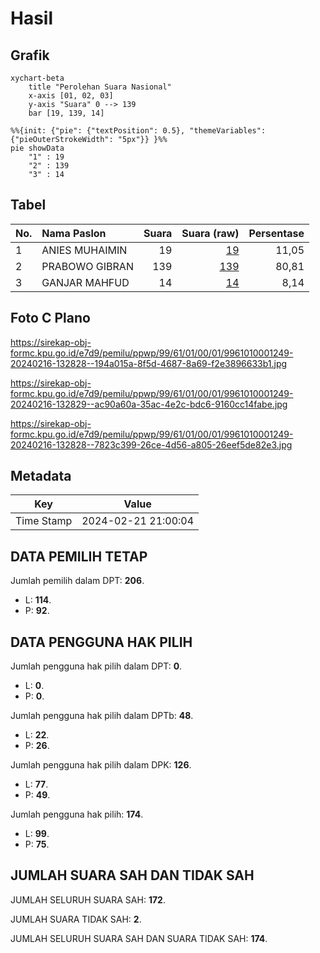 # Hasil

## Grafik

```mermaid
xychart-beta
    title "Perolehan Suara Nasional"
    x-axis [01, 02, 03]
    y-axis "Suara" 0 --> 139
    bar [19, 139, 14]
```

```mermaid
%%{init: {"pie": {"textPosition": 0.5}, "themeVariables": {"pieOuterStrokeWidth": "5px"}} }%%
pie showData
    "1" : 19
    "2" : 139
    "3" : 14
```

## Tabel

| No. | Nama Paslon    | Suara | Suara (raw) | Persentase |
|:--- |:-------------- | -----:| -----------:| ----------:|
| 1   | ANIES MUHAIMIN | 19    | [19][p-1]   | 11,05      |
| 2   | PRABOWO GIBRAN | 139   | [139][p-2]  | 80,81      |
| 3   | GANJAR MAHFUD  | 14    | [14][p-3]   | 8,14       |


[p-1]: https://github.com/gigit-pemilu/pemilu-2024/blob/main/pilpres/hitung-suara/sub/99-luar-negeri/sub/61-kota-kinabalu-malaysia/sub/01-kota-kinabalu-malaysia/sub/0001-kota-kinabalu-malaysia/sub/249-ksk-238/sub/paslon-1.txt
[p-2]: https://github.com/gigit-pemilu/pemilu-2024/blob/main/pilpres/hitung-suara/sub/99-luar-negeri/sub/61-kota-kinabalu-malaysia/sub/01-kota-kinabalu-malaysia/sub/0001-kota-kinabalu-malaysia/sub/249-ksk-238/sub/paslon-2.txt
[p-3]: https://github.com/gigit-pemilu/pemilu-2024/blob/main/pilpres/hitung-suara/sub/99-luar-negeri/sub/61-kota-kinabalu-malaysia/sub/01-kota-kinabalu-malaysia/sub/0001-kota-kinabalu-malaysia/sub/249-ksk-238/sub/paslon-3.txt

## Foto C Plano

https://sirekap-obj-formc.kpu.go.id/e7d9/pemilu/ppwp/99/61/01/00/01/9961010001249-20240216-132828--194a015a-8f5d-4687-8a69-f2e3896633b1.jpg

https://sirekap-obj-formc.kpu.go.id/e7d9/pemilu/ppwp/99/61/01/00/01/9961010001249-20240216-132829--ac90a60a-35ac-4e2c-bdc6-9160cc14fabe.jpg

https://sirekap-obj-formc.kpu.go.id/e7d9/pemilu/ppwp/99/61/01/00/01/9961010001249-20240216-132828--7823c399-26ce-4d56-a805-26eef5de82e3.jpg


## Metadata

| Key        | Value               |
| ---------- | ------------------- |
| Time Stamp | 2024-02-21 21:00:04 |


## DATA PEMILIH TETAP

Jumlah pemilih dalam DPT: **206**.
 * L: **114**.
 * P: **92**.

## DATA PENGGUNA HAK PILIH

Jumlah pengguna hak pilih dalam DPT: **0**.
 * L: **0**.
 * P: **0**.

Jumlah pengguna hak pilih dalam DPTb: **48**.
 * L: **22**.
 * P: **26**.

Jumlah pengguna hak pilih dalam DPK: **126**.
 * L: **77**.
 * P: **49**.

Jumlah pengguna hak pilih: **174**.
 * L: **99**.
 * P: **75**.

## JUMLAH SUARA SAH DAN TIDAK SAH

JUMLAH SELURUH SUARA SAH: **172**.

JUMLAH SUARA TIDAK SAH: **2**.

JUMLAH SELURUH SUARA SAH DAN SUARA TIDAK SAH: **174**.


